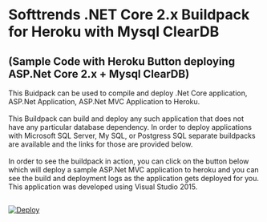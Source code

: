 # Softtrends .NET Core 2.x Buildpack for Heroku with Mysql ClearDB
## (Sample Code with Heroku Button deploying ASP.Net Core 2.x + Mysql ClearDB)

This Buidpack can be used to compile and deploy .Net Core application, ASP.Net Application, ASP.Net MVC Application to Heroku. <br><br>
This Buildpack can build and deploy any such application that does not have any particular database dependency. In order to deploy applications with Microsoft SQL Server, My SQL, or Postgress SQL separate buildpacks are available and the links for those are provided below. <br><br>
In order to see the buildpack in action, you can click on the button below which will deploy a sample ASP.Net MVC application to heroku and you can see the build and deployment logs as the application gets deployed for you. This application was developed using Visual Studio 2015. 
<br><p>
##
<a href="https://heroku.com/deploy?template=https://github.com/heroku-softtrends/heroku.sample.dotnetcore2.mysql/tree/master">
  <img src="https://www.herokucdn.com/deploy/button.svg" alt="Deploy">
</a>
